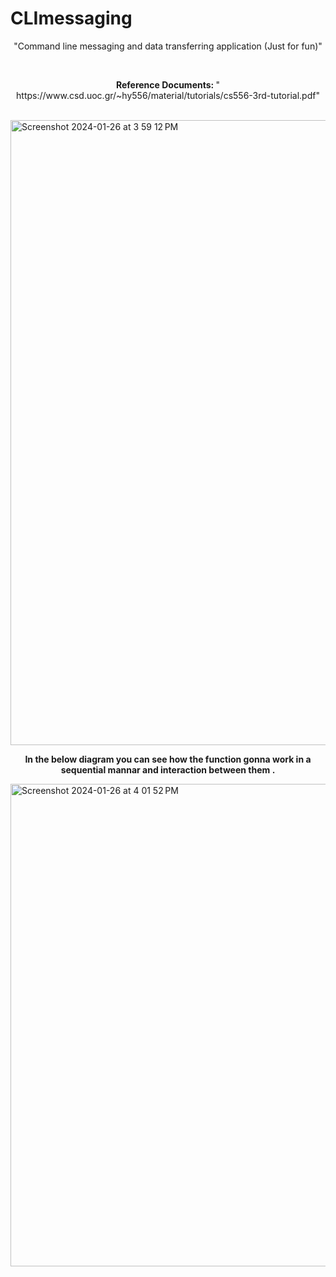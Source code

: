 # CLImessaging
<p align = "center" >"Command line messaging and data transferring  application (Just for fun)"</p>
<br>
<p align = "center" ><b>Reference Documents: </b>" https://www.csd.uoc.gr/~hy556/material/tutorials/cs556-3rd-tutorial.pdf"</p>
<br>
<img width="1000" alt="Screenshot 2024-01-26 at 3 59 12 PM" src="https://github.com/MohdXHassan/CLImessaging/assets/46120048/58899d8f-28c4-4eaa-ad2a-7975757c3c66">
<p align = "center" ><b>In the below diagram you can see how the function gonna work in a sequential mannar and interaction between them . </b></p>

<img width="772" alt="Screenshot 2024-01-26 at 4 01 52 PM" src="https://github.com/MohdXHassan/CLImessaging/assets/46120048/bcf3845d-ed43-4dbc-bbe3-eb155eb1b887">
